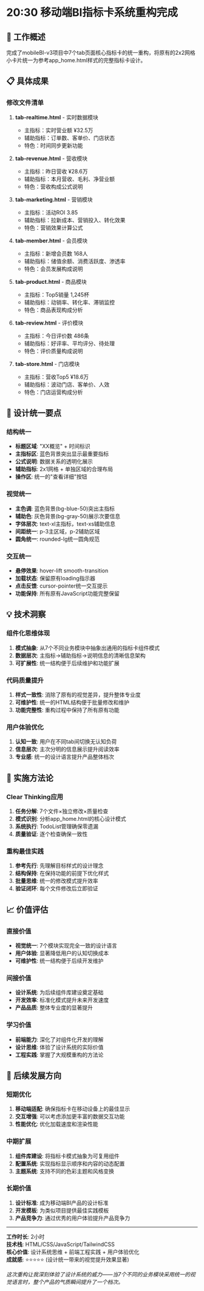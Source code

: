 # 20:30 移动端BI指标卡系统重构完成

## 🎯 工作概述
完成了mobileBI-v3项目中7个tab页面核心指标卡的统一重构，将原有的2x2网格小卡片统一为参考app_home.html样式的完整指标卡设计。

## 📋 具体成果

### 修改文件清单
1. **tab-realtime.html** - 实时数据模块
   - 主指标：实时营业额 ¥32.5万
   - 辅助指标：订单数、客单价、门店状态
   - 特色：时间同步更新功能

2. **tab-revenue.html** - 营收模块
   - 主指标：昨日营收 ¥28.6万
   - 辅助指标：本月营收、毛利、净营业额
   - 特色：营收构成公式说明

3. **tab-marketing.html** - 营销模块
   - 主指标：活动ROI 3.85
   - 辅助指标：拉新成本、营销投入、转化效果
   - 特色：营销效果计算公式

4. **tab-member.html** - 会员模块
   - 主指标：新增会员数 168人
   - 辅助指标：储值余额、消费活跃度、渗透率
   - 特色：会员发展构成说明

5. **tab-product.html** - 商品模块
   - 主指标：Top5销量 1,245杯
   - 辅助指标：动销率、转化率、滞销监控
   - 特色：商品表现构成分析

6. **tab-review.html** - 评价模块
   - 主指标：今日评价数 486条
   - 辅助指标：好评率、平均评分、待处理
   - 特色：评价质量构成说明

7. **tab-store.html** - 门店模块
   - 主指标：营收Top5 ¥18.6万
   - 辅助指标：波动门店、客单价、人效
   - 特色：门店运营构成分析

## 🎨 设计统一要点

### 结构统一
- **标题区域**: "XX概览" + 时间标识
- **主指标区**: 蓝色背景突出显示最重要指标
- **公式说明**: 数据关系的透明化展示
- **辅助指标**: 2x1网格 + 单独区域的合理布局
- **操作区**: 统一的"查看详细"按钮

### 视觉统一
- **主色调**: 蓝色背景(bg-blue-50)突出主指标
- **辅助色**: 灰色背景(bg-gray-50)展示次要信息
- **字体层次**: text-xl主指标，text-xs辅助信息
- **间距统一**: p-3主区域，p-2辅助区域
- **圆角统一**: rounded-lg统一圆角规范

### 交互统一
- **悬停效果**: hover-lift smooth-transition
- **加载状态**: 保留原有loading指示器
- **点击反馈**: cursor-pointer统一交互提示
- **功能保持**: 所有原有JavaScript功能完整保留

## 💡 技术洞察

### 组件化思维体现
1. **模式抽象**: 从7个不同业务模块中抽象出通用的指标卡组件模式
2. **数据层次**: 主指标→辅助指标→说明信息的清晰信息架构
3. **可扩展性**: 统一结构便于后续维护和功能扩展

### 代码质量提升
1. **样式一致性**: 消除了原有的视觉差异，提升整体专业度
2. **可维护性**: 统一的HTML结构便于批量修改和维护
3. **功能完整性**: 重构过程中保持了所有原有功能

### 用户体验优化
1. **认知一致**: 用户在不同tab间切换无认知负荷
2. **信息层次**: 主次分明的信息展示提升阅读效率
3. **专业感**: 统一的设计语言提升产品整体档次

## 🔧 实施方法论

### Clear Thinking应用
1. **任务分解**: 7个文件×独立修改×质量检查
2. **模式识别**: 分析app_home.html的核心设计模式
3. **系统执行**: TodoList管理确保零遗漏
4. **质量验证**: 逐个检查确保一致性

### 重构最佳实践
1. **参考先行**: 先理解目标样式的设计理念
2. **结构保持**: 在保持功能的前提下优化样式
3. **批量思维**: 统一的修改模式提升效率
4. **验证闭环**: 每个文件修改后立即验证

## 📈 价值评估

### 直接价值
- **视觉统一**: 7个模块实现完全一致的设计语言
- **用户体验**: 显著降低用户的认知切换成本
- **可维护性**: 统一结构便于后续开发维护

### 间接价值
- **设计系统**: 为后续组件库建设奠定基础
- **开发效率**: 标准化模式提升未来开发速度
- **产品品质**: 整体专业度的显著提升

### 学习价值
- **前端能力**: 深化了对组件化开发的理解
- **设计思维**: 体验了设计系统的实际价值
- **工程实践**: 掌握了大规模重构的方法论

## 🚀 后续发展方向

### 短期优化
1. **移动端适配**: 确保指标卡在移动设备上的最佳显示
2. **交互增强**: 可以考虑添加更丰富的数据交互功能
3. **性能优化**: 优化加载速度和渲染性能

### 中期扩展
1. **组件库建设**: 将指标卡模式抽象为可复用组件
2. **配置系统**: 实现指标显示顺序和内容的动态配置
3. **主题系统**: 支持不同的色彩主题和风格变换

### 长期价值
1. **设计标准**: 成为移动端BI产品的设计标准
2. **开发模板**: 为类似项目提供最佳实践模板
3. **产品竞争力**: 通过优秀的用户体验提升产品竞争力

---

**工作时长**: 2小时  
**技术栈**: HTML/CSS/JavaScript/TailwindCSS  
**核心价值**: 设计系统思维 + 前端工程实践 + 用户体验优化  
**成就感**: ⭐⭐⭐⭐⭐ (设计统一带来的视觉提升效果显著)

*这次重构让我深刻体验了设计系统的威力——当7个不同的业务模块采用统一的视觉语言时，整个产品的气质瞬间提升了一个档次。*
